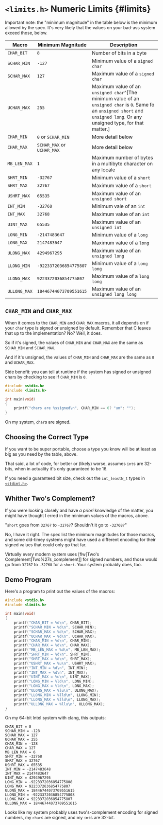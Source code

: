 <!-- Beej's guide to C

# vim: ts=4:sw=4:nosi:et:tw=72
-->

# `<limits.h>` Numeric Limits {#limits}

Important note: the "minimum magnitude" in the table below is the
minimum allowed by the spec. It's very likely that the values on your
bad-ass system exceed those, below.

|Macro|Minimum Magnitude|Description|
|-----|----------|-----------------------|
|`CHAR_BIT`|`8`|Number of bits in a byte|
|`SCHAR_MIN`|`-127`|Minimum value of a `signed char`|
|`SCHAR_MAX`|`127`|Maximum value of a `signed char`|
|`UCHAR_MAX`|`255`|Maximum value of an `unsigned char`^[The minimum value of an `unsigned char` is `0`. Same fo an `unsigned short` and `unsigned long`. Or any unsigned type, for that matter.]|
|`CHAR_MIN`|`0` or `SCHAR_MIN`|More detail below|
|`CHAR_MAX`|`SCHAR_MAX` or `UCHAR_MAX`|More detail below|
|`MB_LEN_MAX`|`1`|Maximum number of bytes in a multibyte character on any locale|
|`SHRT_MIN`|`-32767`|Minimum value of a `short`|
|`SHRT_MAX`|`32767`|Maximum value of a `short`|
|`USHRT_MAX`|`65535`|Maximum value of an `unsigned short`|
|`INT_MIN`|`-32768`|Minimum vale of an `int`|
|`INT_MAX`|`32768`|Maximum value of an `int`|
|`UINT_MAX`|`65535`|Maximum value of an `unsigned int`|
|`LONG_MIN`|`-2147483647`|Minimum value of a `long`|
|`LONG_MAX`|`2147483647`|Maximum value of a `long`|
|`ULONG_MAX`|`4294967295`|Maximum value of an `unsigned long`|
|`LLONG_MIN`|`-9223372036854775807`|Minimum value of a `long long`|
|`LLONG_MAX`|`9223372036854775807`|Maximum value of a `long long`|
|`ULLONG_MAX`|`18446744073709551615`|Maximum value of an `unsigned long long`|

## `CHAR_MIN` and `CHAR_MAX`

When it comes to the `CHAR_MIN` and `CHAR_MAX` macros, it all depends on
if your `char` type is signed or unsigned by default. Remember that C
leaves that up to the implementation? No? Well, it does.

So if it's signed, the values of `CHAR_MIN` and `CHAR_MAX` are the same
as `SCHAR_MIN` and `SCHAR_MAX`.

And if it's unsigned, the values of `CHAR_MIN` and `CHAR_MAX` are the
same as `0` and `UCHAR_MAX`.

Side benefit: you can tell at runtime if the system has signed or
unsigned chars by checking to see if `CHAR_MIN` is `0`.

``` {.c .numberLines}
#include <stdio.h>
#include <limits.h>

int main(void)
{
    printf("chars are %ssigned\n", CHAR_MIN == 0? "un": "");
}
```

On my system, `char`s are signed.

## Choosing the Correct Type

If you want to be super portable, choose a type you know will be at
least as big as you need by the table, above.

That said, a lot of code, for better or (likely) worse, assumes `int`s
are 32-bits, when in actuality it's only guaranteed to be 16.

If you need a guaranteed bit size, check out the `int_leastN_t` types in
[`<stdint.h>`](#stdint).

## Whither Two's Complement?

If you were looking closely and have _a priori_ knowledge of the matter,
you might have thought I erred in the minimum values of the macros,
above.

"`short` goes from `32767` to `-32767`? Shouldn't it go to `-32768?`"

No, I have it right. The spec list the minimum magnitudes for those
macros, and some old-timey systems might have used a different encoding
for their signed values that could only go that far.

Virtually every modern system uses [flw[Two's
Complement|Two%27s_complement]] for signed numbers, and those would go
from `32767` to `-32768` for a `short`. Your system probably does, too.

## Demo Program

Here's a program to print out the values of the macros:

``` {.c .numberLines}
#include <stdio.h>
#include <limits.h>

int main(void)
{
    printf("CHAR_BIT = %d\n", CHAR_BIT);
    printf("SCHAR_MIN = %d\n", SCHAR_MIN);
    printf("SCHAR_MAX = %d\n", SCHAR_MAX);
    printf("UCHAR_MAX = %d\n", UCHAR_MAX);
    printf("CHAR_MIN = %d\n", CHAR_MIN);
    printf("CHAR_MAX = %d\n", CHAR_MAX);
    printf("MB_LEN_MAX = %d\n", MB_LEN_MAX);
    printf("SHRT_MIN = %d\n", SHRT_MIN);
    printf("SHRT_MAX = %d\n", SHRT_MAX);
    printf("USHRT_MAX = %u\n", USHRT_MAX);
    printf("INT_MIN = %d\n", INT_MIN);
    printf("INT_MAX = %d\n", INT_MAX);
    printf("UINT_MAX = %u\n", UINT_MAX);
    printf("LONG_MIN = %ld\n", LONG_MIN);
    printf("LONG_MAX = %ld\n", LONG_MAX);
    printf("ULONG_MAX = %lu\n", ULONG_MAX);
    printf("LLONG_MIN = %lld\n", LLONG_MIN);
    printf("LLONG_MAX = %lld\n", LLONG_MAX);
    printf("ULLONG_MAX = %llu\n", ULLONG_MAX);
}
```

On my 64-bit Intel system with clang, this outputs:

``` {.default}
CHAR_BIT = 8
SCHAR_MIN = -128
SCHAR_MAX = 127
UCHAR_MAX = 255
CHAR_MIN = -128
CHAR_MAX = 127
MB_LEN_MAX = 6
SHRT_MIN = -32768
SHRT_MAX = 32767
USHRT_MAX = 65535
INT_MIN = -2147483648
INT_MAX = 2147483647
UINT_MAX = 4294967295
LONG_MIN = -9223372036854775808
LONG_MAX = 9223372036854775807
ULONG_MAX = 18446744073709551615
LLONG_MIN = -9223372036854775808
LLONG_MAX = 9223372036854775807
ULLONG_MAX = 18446744073709551615
```

Looks like my system probably uses two's-complement encoding for signed
numbers, my `char`s are signed, and my `int`s are 32-bit.

